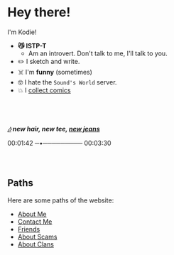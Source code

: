 # Hey there!

I'm Kodie!
* **😼 ISTP-T**
  * Am an introvert. Don't talk to me, I'll talk to you.
* ✏️ I sketch and write.
* ☠️ I'm **funny** (sometimes)
* 🤓 I hate the `Sound's World` server.
* 💥 I [collect comics](https://kodedkodie.github.io/wip)

######  
***[🎶](https://youtu.be/kcelgrGY1h8?si=G2NInz-Js-W6ZXbk&t=102) new hair, new tee, [new jeans](https://youtu.be/kcelgrGY1h8?si=G2NInz-Js-W6ZXbk&t=102)***

00:01:42 ─•───────── 00:03:30

######  
## Paths
Here are some paths of the website:
- [About Me](https://kodedkodie.github.io/about-me)
- [Contact Me](https://kodedkodie.github.io/contact-me)
- [Friends](https://kodedkodie.github.io/friends)
- [About Scams](https://kodedkodie.github.io/i-got-scammed)
- [About Clans](https://kodedkodie.github.io/clans)

